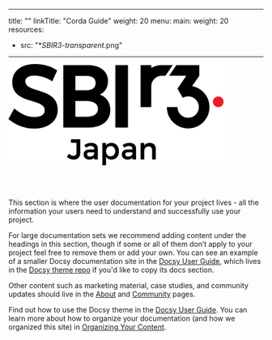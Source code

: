 
---
title: ""
linkTitle: "Corda Guide"
weight: 20
menu:
  main:
    weight: 20
resources:
- src: "**SBIR3-transparent*.png"
---
<p>
<img src="SBIR3-transparent.png" style="height:200px"/>
</p><br/><br/>

<!-- {{% pageinfo %}}
{{% /pageinfo %}} -->


This section is where the user documentation for your project lives - all the information your users need to understand and successfully use your project. 

For large documentation sets we recommend adding content under the headings in this section, though if some or all of them don’t apply to your project feel free to remove them or add your own. You can see an example of a smaller Docsy documentation site in the [Docsy User Guide](https://docsy.dev/docs/), which lives in the [Docsy theme repo](https://github.com/google/docsy/tree/master/userguide) if you'd like to copy its docs section. 

Other content such as marketing material, case studies, and community updates should live in the [About](/about/) and [Community](/community/) pages.

Find out how to use the Docsy theme in the [Docsy User Guide](https://docsy.dev/docs/). You can learn more about how to organize your documentation (and how we organized this site) in [Organizing Your Content](https://docsy.dev/docs/best-practices/organizing-content/).


